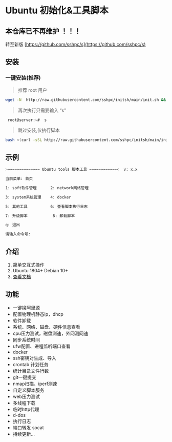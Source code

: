 # Ubuntu 初始化&工具脚本

## 本仓库已不再维护 ！！！

转至新版 [https://github.com/sshpc/s](https://github.com/sshpc/s)

## 安装

### 一键安装(推荐)
> 推荐 root 用户

```sh
wget -N  http://raw.githubusercontent.com/sshpc/initsh/main/init.sh && chmod +x init.sh && sudo ./init.sh
```

> 再次执行只需要输入 “s” 

```sh
 root@server:~#  s
```


> 跳过安装,仅执行脚本
```sh
bash <(curl -sSL http://raw.githubusercontent.com/sshpc/initsh/main/init.sh)
```
## 示例

```sh
>~~~~~~~~~~~~~~ Ubuntu tools 脚本工具 ~~~~~~~~~~~~<  v: x.x

当前菜单: 首页 

1: soft软件管理      2: network网络管理

3: system系统管理    4: docker

5: 其他工具          6: 查看脚本执行日志

7: 升级脚本           8: 卸载脚本

q: 退出  

请输入命令号: 
```

## 介绍

1. 简单交互式操作 
2. Ubuntu 1804+  Debian 10+ 
3. [查看文档](Documents.md)

## 功能

* 一键换阿里源
* 配置物理机静态ip，dhcp
* 软件卸载
* 系统、网络、磁盘、硬件信息查看
* cpu压力测试，磁盘测速，外网测网速
* 同步系统时间
* ufw配置、进程监听端口查看
* docker
* ssh密钥对生成、导入
* crontab 计划任务
* 统计目录文件行数
* git一键提交
* nmap扫描、iperf测速
* 自定义脚本服务
* web压力测试
* 多线程下载
* 临时http代理
* d-dos
* 执行日志
* 端口转发 socat
* 持续更新...





